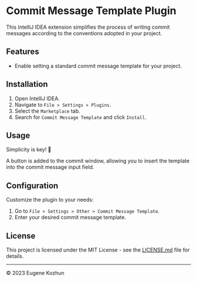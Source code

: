 # Commit Message Template Plugin

This IntelliJ IDEA extension simplifies the process of writing commit messages according to the conventions adopted in
your project.

## Features

- Enable setting a standard commit message template for your project.

## Installation

1. Open IntelliJ IDEA.
2. Navigate to `File > Settings > Plugins`.
3. Select the `Marketplace` tab.
4. Search for `Commit Message Template` and click `Install`.

## Usage

Simplicity is key!
🙂

A button is added to the commit window, allowing you to insert the template into the commit message input field.

## Configuration

Customize the plugin to your needs:

1. Go to `File > Settings > Other > Commit Message Template`.
2. Enter your desired commit message template.

## License

This project is licensed under the MIT License - see the [LICENSE.md](LICENSE.md) file for details.

---

© 2023 Eugene Kozhun
